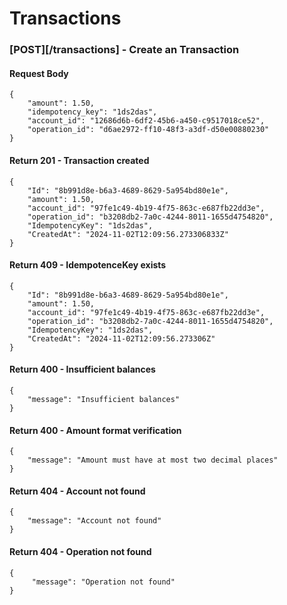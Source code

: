 # Transactions

### [POST][/transactions] - Create an Transaction

#### Request Body

    {
        "amount": 1.50,
        "idempotency_key": "1ds2das",
        "account_id": "12686d6b-6df2-45b6-a450-c9517018ce52",
        "operation_id": "d6ae2972-ff10-48f3-a3df-d50e00880230"
    }

#### Return 201 - Transaction created

    {
        "Id": "8b991d8e-b6a3-4689-8629-5a954bd80e1e",
        "amount": 1.50,
        "account_id": "97fe1c49-4b19-4f75-863c-e687fb22dd3e",
        "operation_id": "b3208db2-7a0c-4244-8011-1655d4754820",
        "IdempotencyKey": "1ds2das",
        "CreatedAt": "2024-11-02T12:09:56.273306833Z"
    }

#### Return 409 - IdempotenceKey exists

    {
        "Id": "8b991d8e-b6a3-4689-8629-5a954bd80e1e",
        "amount": 1.50,
        "account_id": "97fe1c49-4b19-4f75-863c-e687fb22dd3e",
        "operation_id": "b3208db2-7a0c-4244-8011-1655d4754820",
        "IdempotencyKey": "1ds2das",
        "CreatedAt": "2024-11-02T12:09:56.273306Z"
    }

#### Return 400 - Insufficient balances

    {
        "message": "Insufficient balances"
    }

#### Return 400 - Amount format verification

    {
        "message": "Amount must have at most two decimal places"
    }

#### Return 404 - Account not found

    {
        "message": "Account not found"
    }

#### Return 404 - Operation not found

    {
         "message": "Operation not found"
    }

